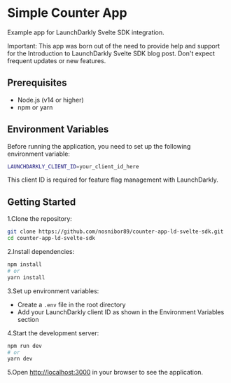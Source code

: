 # Simple Counter App

Example app for LaunchDarkly Svelte SDK integration.

Important: This app was born out of the need to provide help and support for the Introduction to LaunchDarkly Svelte SDK blog post. Don't expect frequent updates or new features.

## Prerequisites

- Node.js (v14 or higher)
- npm or yarn

## Environment Variables

Before running the application, you need to set up the following environment variable:

```bash
LAUNCHDARKLY_CLIENT_ID=your_client_id_here
```

This client ID is required for feature flag management with LaunchDarkly.

## Getting Started

1.Clone the repository:

```bash
git clone https://github.com/nosnibor89/counter-app-ld-svelte-sdk.git
cd counter-app-ld-svelte-sdk
```

2.Install dependencies:

```bash
npm install
# or
yarn install
```

3.Set up environment variables:

- Create a `.env` file in the root directory
- Add your LaunchDarkly client ID as shown in the Environment Variables section

4.Start the development server:

```bash
npm run dev
# or
yarn dev
```

5.Open [http://localhost:3000](http://localhost:3000) in your browser to see the application.
